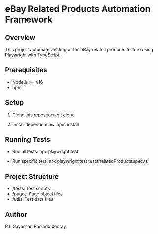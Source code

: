 # eBay Related Products Automation Framework

## Overview
This project automates testing of the eBay related products feature using Playwright with TypeScript.

## Prerequisites
- Node.js >= v16
- npm

## Setup
1. Clone this repository:
   git clone <gayasha>

2. Install dependencies:
   npm install

## Running Tests
- Run all tests:
  npx playwright test

- Run specific test:
  npx playwright test tests/relatedProducts.spec.ts

## Project Structure
- /tests: Test scripts
- /pages: Page object files
- /utils: Test data files

## Author
P.L Gayashan Pasindu Cooray